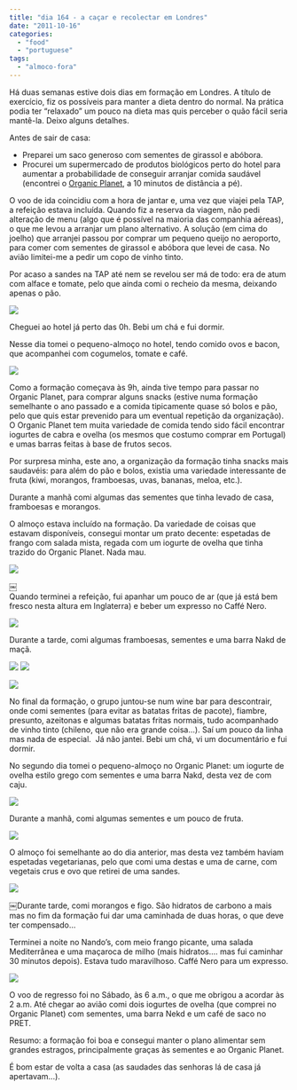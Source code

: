 ```yaml
---
title: "dia 164 - a caçar e recolectar em Londres"
date: "2011-10-16"
categories: 
  - "food"
  - "portuguese"
tags: 
  - "almoco-fora"
---
```


  
Há duas semanas estive dois dias em formação em Londres. A título de exercício, fiz os possíveis para manter a dieta dentro do normal. Na prática podia ter “relaxado” um pouco na dieta mas quis perceber o quão fácil seria mantê-la. Deixo alguns detalhes.  
  
Antes de sair de casa:  
  

- Preparei um saco generoso com sementes de girassol e abóbora.
- Procurei um supermercado de produtos biológicos perto do hotel para aumentar a probabilidade de conseguir arranjar comida saudável (encontrei o [Organic Planet](http://www.planetorganic.com/), a 10 minutos de distância a pé).

O voo de ida coincidiu com a hora de jantar e, uma vez que viajei pela TAP, a refeição estava incluída. Quando fiz a reserva da viagem, não pedi alteração de menu (algo que é possível na maioria das companhia aéreas), o que me levou a arranjar um plano alternativo. A solução (em cima do joelho) que arranjei passou por comprar um pequeno queijo no aeroporto, para comer com sementes de girassol e abóbora que levei de casa. No avião limitei-me a pedir um copo de vinho tinto.  
  
Por acaso a sandes na TAP até nem se revelou ser má de todo: era de atum com alface e tomate, pelo que ainda comi o recheio da mesma, deixando apenas o pão.  
  
[![](images/IMAG0449.jpg)](http://4.bp.blogspot.com/-6jd8wp2XMBg/TptLBMZ7f4I/AAAAAAAAEYc/i-JqKzreWa4/s1600/IMAG0449.jpg)  
  
Cheguei ao hotel já perto das 0h. Bebi um chá e fui dormir.  
  
Nesse dia tomei o pequeno-almoço no hotel, tendo comido ovos e bacon, que acompanhei com cogumelos, tomate e café.  

[![](images/IMAG0451.jpg)](http://3.bp.blogspot.com/-JrNXfVL1s_4/TptLB0AKcrI/AAAAAAAAEYk/juSWTRccH6U/s1600/IMAG0451.jpg)

  
Como a formação começava às 9h, ainda tive tempo para passar no Organic Planet, para comprar alguns snacks (estive numa formação semelhante o ano passado e a comida tipicamente quase só bolos e pão, pelo que quis estar prevenido para um eventual repetição da organização). O Organic Planet tem muita variedade de comida tendo sido fácil encontrar iogurtes de cabra e ovelha (os mesmos que costumo comprar em Portugal) e umas barras feitas à base de frutos secos.  
  
Por surpresa minha, este ano, a organização da formação tinha snacks mais saudavéis: para além do pão e bolos, existia uma variedade interessante de fruta (kiwi, morangos, framboesas, uvas, bananas, meloa, etc.).  
  
Durante a manhã comi algumas das sementes que tinha levado de casa, framboesas e morangos.  
  
O almoço estava incluído na formação. Da variedade de coisas que estavam disponíveis, consegui montar um prato decente: espetadas de frango com salada mista, regada com um iogurte de ovelha que tinha trazido do Organic Planet. Nada mau.  
  

[![](images/IMAG0452.jpg)](http://4.bp.blogspot.com/-69ROZ5E3R8k/TptLCXRJfLI/AAAAAAAAEYs/NaNA3e6s04M/s1600/IMAG0452.jpg)

￼  
Quando terminei a refeição, fui apanhar um pouco de ar (que já está bem fresco nesta altura em Inglaterra) e beber um expresso no Caffé Nero.  
  

[![](images/IMAG0453.jpg)](http://1.bp.blogspot.com/-f-_zRr_0T78/TptLC9XvEXI/AAAAAAAAEY0/XGCcyUcpbNM/s1600/IMAG0453.jpg)

  
Durante a tarde, comi algumas framboesas, sementes e uma barra Nakd de maçã.  
  

[![](images/IMAG0454.jpg)](http://4.bp.blogspot.com/-pcSbnkrWTnM/TptLDWvLz6I/AAAAAAAAEY8/Po-zWPaKDDY/s1600/IMAG0454.jpg) [![](images/IMAG0456.jpg)](http://3.bp.blogspot.com/-hipVvYaLYBs/TptLEl_L0WI/AAAAAAAAEZM/cqX6tUN8AEM/s1600/IMAG0456.jpg)

  

[![](images/IMAG0455.jpg)](http://3.bp.blogspot.com/-o7_tIYQ_TNI/TptLDxOuUbI/AAAAAAAAEZE/tDGofPxvSHg/s1600/IMAG0455.jpg)

  
No final da formação, o grupo juntou-se num wine bar para descontrair, onde comi sementes (para evitar as batatas fritas de pacote), fiambre, presunto, azeitonas e algumas batatas fritas normais, tudo acompanhado de vinho tinto (chileno, que não era grande coisa...). Saí um pouco da linha mas nada de especial.  Já não jantei. Bebi um chá, vi um documentário e fui dormir.  
  
No segundo dia tomei o pequeno-almoço no Organic Planet: um iogurte de ovelha estilo grego com sementes e uma barra Nakd, desta vez de com caju.  
  

[![](images/IMAG0457.jpg)](http://3.bp.blogspot.com/-wE4Tx256eEY/TptLFFGfa1I/AAAAAAAAEZU/HK4v831Zgoc/s1600/IMAG0457.jpg)

  
Durante a manhã, comi algumas sementes e um pouco de fruta.  
  

[![](images/IMAG0458.jpg)](http://3.bp.blogspot.com/-GdHVH3Zmb04/TptLFn6CXWI/AAAAAAAAEZc/-E2Hh6hqDzE/s1600/IMAG0458.jpg)

  
O almoço foi semelhante ao do dia anterior, mas desta vez também haviam espetadas vegetarianas, pelo que comi uma destas e uma de carne, com vegetais crus e ovo que retirei de uma sandes.  
  

[![](images/IMAG0459.jpg)](http://3.bp.blogspot.com/-bDWaIvYBSlY/TptLGGSgivI/AAAAAAAAEZk/Oweg8GLqBrI/s1600/IMAG0459.jpg)

  
￼Durante tarde, comi morangos e figo. São hidratos de carbono a mais mas no fim da formação fui dar uma caminhada de duas horas, o que deve ter compensado...  
  
Terminei a noite no Nando’s, com meio frango picante, uma salada Mediterrânea e uma maçaroca de milho (mais hidratos.... mas fui caminhar 30 minutos depois). Estava tudo maravilhoso. Caffé Nero para um expresso.  
  

[![](images/IMAG0467.jpg)](http://1.bp.blogspot.com/-sXR_uk7WupU/TptLKpMmrWI/AAAAAAAAEak/hzVbpFG03Ok/s1600/IMAG0467.jpg)

  
O voo de regresso foi no Sábado, às 6 a.m., o que me obrigou a acordar às 2 a.m. Até chegar ao avião comi dois iogurtes de ovelha (que comprei no Organic Planet) com sementes, uma barra Nekd e um café de saco no PRET.  
  
Resumo: a formação foi boa e consegui manter o plano alimentar sem grandes estragos, principalmente graças às sementes e ao Organic Planet.  
  
É bom estar de volta a casa (as saudades das senhoras lá de casa já apertavam...).
